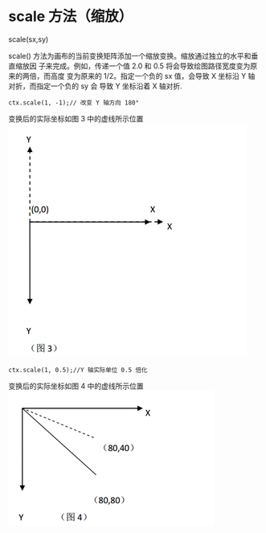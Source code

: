 # scale 方法（缩放）

   scale(sx,sy)
   
scale() 方法为画布的当前变换矩阵添加一个缩放变换。缩放通过独立的水平和垂直缩放因
子来完成。例如，传递一个值 2.0 和 0.5 将会导致绘图路径宽度变为原来的两倍，而高度
变为原来的 1/2。指定一个负的 sx 值，会导致 X 坐标沿 Y 轴对折，而指定一个负的 sy 会
导致 Y 坐标沿着 X 轴对折.

    ctx.scale(1, -1);// 改变 Y 轴方向 180°
    
变换后的实际坐标如图 3 中的虚线所示位置 ![scale_x](/images/scale_x.png)

    ctx.scale(1, 0.5);//Y 轴实际单位 0.5 倍化
    
变换后的实际坐标如图 4 中的虚线所示位置 ![scale_y](scale_y.png)